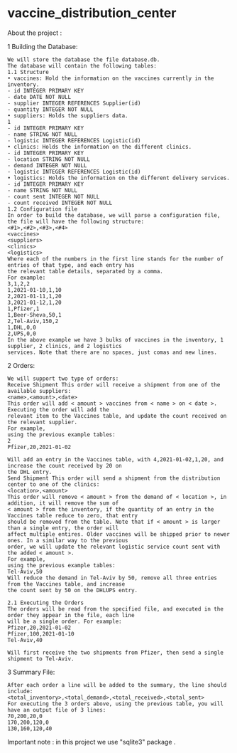 # vaccine_distribution_center



About the project :

  1 Building the Database:
  
    We will store the database the file database.db.
    The database will contain the following tables:
    1.1 Structure
    • vaccines: Hold the information on the vaccines currently in the inventory.
    - id INTEGER PRIMARY KEY
    - date DATE NOT NULL
    - supplier INTEGER REFERENCES Supplier(id)
    - quantity INTEGER NOT NULL
    • suppliers: Holds the suppliers data.
    1
    - id INTEGER PRIMARY KEY
    - name STRING NOT NULL
    - logistic INTEGER REFERENCES Logistic(id)
    • clinics: Holds the information on the different clinics.
    - id INTEGER PRIMARY KEY
    - location STRING NOT NULL
    - demand INTEGER NOT NULL
    - logistic INTEGER REFERENCES Logistic(id)
    • logistics: Holds the information on the different delivery services.
    - id INTEGER PRIMARY KEY
    - name STRING NOT NULL
    - count sent INTEGER NOT NULL
    - count received INTEGER NOT NULL
    1.2 Configuration file
    In order to build the database, we will parse a configuration file, the file will have the following structure:
    <#1>,<#2>,<#3>,<#4>
    <vaccines>
    <suppliers>
    <clinics>
    <logistics>
    Where each of the numbers in the first line stands for the number of entries of that type, and each entry has
    the relevant table details, separated by a comma.
    For example:
    3,1,2,2
    1,2021-01-10,1,10
    2,2021-01-11,1,20
    3,2021-01-12,1,20
    1,Pfizer,1
    1,Beer-Sheva,50,1
    2,Tel-Aviv,150,2
    1,DHL,0,0
    2,UPS,0,0
    In the above example we have 3 bulks of vaccines in the inventory, 1 supplier, 2 clinics, and 2 logistics
    services. Note that there are no spaces, just comas and new lines.
      
  2 Orders:
  
    We will support two type of orders:
    Receive Shipment This order will receive a shipment from one of the available suppliers:
    <name>,<amount>,<date>
    This order will add < amount > vaccines from < name > on < date >. Executing the order will add the
    relevant item to the Vaccines table, and update the count received on the relevant supplier.
    For example,
    using the previous example tables:
    2
    Pfizer,20,2021-01-02
    
    Will add an entry in the Vaccines table, with 4,2021-01-02,1,20, and increase the count received by 20 on
    the DHL entry.
    Send Shipment This order will send a shipment from the distribution center to one of the clinics:
    <location>,<amount>
    This order will remove < amount > from the demand of < location >, in addition, it will remove the sum of
    < amount > from the inventory, if the quantity of an entry in the Vaccines table reduce to zero, that entry
    should be removed from the table. Note that if < amount > is larger than a single entry, the order will
    affect multiple entires. Older vaccines will be shipped prior to newer ones. In a similar way to the previous
    order, we will update the relevant logistic service count sent with the added < amount >.
    For example,
    using the previous example tables:
    Tel-Aviv,50
    Will reduce the demand in Tel-Aviv by 50, remove all three entries from the Vaccines table, and increase
    the count sent by 50 on the DHLUPS entry.
    
    2.1 Executing the Orders
    The orders will be read from the specified file, and executed in the order they appear in the file, each line
    will be a single order. For example:
    Pfizer,20,2021-01-02
    Pfizer,100,2021-01-10
    Tel-Aviv,40
    
    Will first receive the two shipments from Pfizer, then send a single shipment to Tel-Aviv.
    
  3 Summary File:
  
    After each order a line will be added to the summary, the line should include:
    <total_inventory>,<total_demand>,<total_received>,<total_sent>
    For executing the 3 orders above, using the previous table, you will have an output file of 3 lines:
    70,200,20,0
    170,200,120,0
    130,160,120,40
    
Important note : in this project we use "sqlite3" package .
